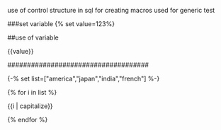 use of control structure in sql
for creating macros
used for generic test

###set variable
{% set value=123%}

##use of variable

{{value}}

####################################

{-% set list=["america","japan","india","french"]  %-}

{% for i in list %}

{{i | capitalize}}

{% endfor %}